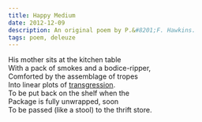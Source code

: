 ```yaml
---
title: Happy Medium
date: 2012-12-09
description: An original poem by P.&#8201;F. Hawkins.
tags: poem, deleuze
---
```


His mother sits at the kitchen table  
With a pack of smokes and a bodice-ripper,  
Comforted by the assemblage of tropes  
Into linear plots of [transgression](/happy-medium-a.html).  
To be put back on the shelf when the  
Package is fully unwrapped, soon  
To be passed (like a stool) to the thrift store.

